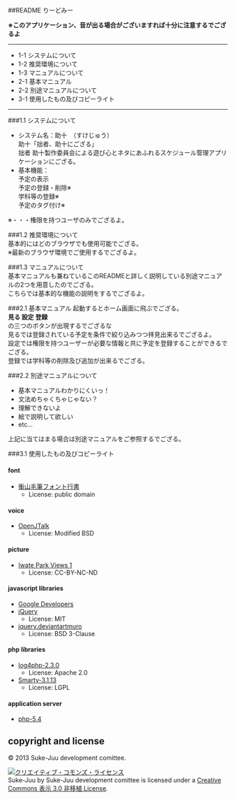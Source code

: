 ##README りーどみー

__※このアプリケーション、音が出る場合がございますれば十分に注意するでござるよ__  

******

- 1-1 システムについて  
- 1-2 推奨環境について  
- 1-3 マニュアルについて  
- 2-1 基本マニュアル  
- 2-2 別途マニュアルについて  
- 3-1 使用したもの及びコピーライト  

******

###1.1 システムについて  
- システム名：助十　（すけじゅう）  
        助十「拙者、助十にござる」  
        拙者 助十製作委員会による遊び心とネタにあふれるスケジュール管理アプリケーションにござる。  
- 基本機能：  
        予定の表示  
        予定の登録・削除※  
        学科等の登録※  
        予定のタグ付け※

※・・・権限を持つユーザのみでござるよ。

###1.2 推奨環境について  
基本的にはどのブラウザでも使用可能でござる。  
※最新のブラウザ環境でご使用するでござるよ。

###1.3 マニュアルについて  
基本マニュアルも兼ねているこのREADMEと詳しく説明している別途マニュアルの2つを用意したのでござる。  
こちらでは基本的な機能の説明をするでござるよ。  

###2.1 基本マニュアル
起動するとホーム画面に飛ぶでござる。  
__見る  設定  登録__  
の三つのボタンが出現するでござるな  
見るでは登録されている予定を条件で絞り込みつつ拝見出来るでござるよ。  
設定では権限を持つユーザーが必要な情報と共に予定を登録することができるでござる。  
登録では学科等の削除及び追加が出来るでござる。  

###2.2 別途マニュアルについて  
- 基本マニュアルわかりにくいっ！  
- 文法めちゃくちゃじゃない？  
- 理解できないよ  
- 絵で説明して欲しい　
- etc...

上記に当てはまる場合は別途マニュアルをご参照するでござる。

###3.1 使用したもの及びコピーライト  

#### font
- [衡山毛筆フォント行書](http://opentype.jp/kouzangyousho.htm)
    - License: public domain

#### voice
- [OpenJTalk](http://open-jtalk.sourceforge.net/)
    - License: Modified BSD

#### picture
- [Iwate Park Views 1](http://www.flickr.com/photos/pen3ya/2941704200/)
    - License: CC-BY-NC-ND

#### javascript libraries
- [Google Developers](https://developers.google.com/speed/libraries/)
- [jQuery](http://jquery.com/)
    - License: MIT
- [jquery.deviantartmuro](http://deviantart.github.io/jquery.deviantartmuro/)
    - License: BSD 3-Clause

#### php libraries
- [log4php-2.3.0](http://logging.apache.org/log4php/)
    - License: Apache 2.0
- [Smarty-3.1.13](http://www.smarty.net/)
    - License: LGPL

#### application server
- [php-5.4](http://php.net/)

## copyright and license

&copy; 2013 Suke-Juu development comittee.

<a rel="license" href="http://creativecommons.org/licenses/by/3.0/deed.ja"><img alt="クリエイティブ・コモンズ・ライセンス" style="border-width:0" src="http://i.creativecommons.org/l/by/3.0/88x31.png" /></a><br /><span xmlns:dct="http://purl.org/dc/terms/" property="dct:title">Suke-Juu</span> by <span xmlns:cc="http://creativecommons.org/ns#" property="cc:attributionName">Suke-Juu development comittee</span> is licensed under a <a rel="license" href="http://creativecommons.org/licenses/by/3.0/deed.ja">Creative Commons 表示 3.0 非移植 License</a>.

